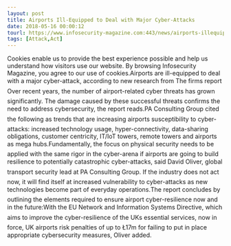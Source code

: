 ```yaml
---
layout: post
title: Airports Ill-Equipped to Deal with Major Cyber-Attacks
date: 2018-05-16 00:00:12
tourl: https://www.infosecurity-magazine.com:443/news/airports-illequipped-cyberattacks/
tags: [Attack,Act]
---
```

Cookies enable us to provide the best experience possible and help us understand how visitors use our website. By browsing Infosecurity Magazine, you agree to our use of cookies.Airports are ill-equipped to deal with a major cyber-attack, according to new research from The firms report Over recent years, the number of airport-related cyber threats has grown significantly. The damage caused by these successful threats confirms the need to address cybersecurity, the report reads.PA Consulting Group cited the following as trends that are increasing airports susceptibility to cyber-attacks: increased technology usage, hyper-connectivity, data-sharing obligations, customer centricity, IT/IoT towers, remote towers and airports as mega hubs.Fundamentally, the focus on physical security needs to be applied with the same rigor in the cyber-arena if airports are going to build resilience to potentially catastrophic cyber-attacks, said David Oliver, global transport security lead at PA Consulting Group. If the industry does not act now, it will find itself at increased vulnerability to cyber-attacks as new technologies become part of everyday operations.The report concludes by outlining the elements required to ensure airport cyber-resilience now and in the future:With the EU Network and Information Systems Directive, which aims to improve the cyber-resilience of the UKs essential services, now in force, UK airports risk penalties of up to Ł17m for failing to put in place appropriate cybersecurity measures, Oliver added.